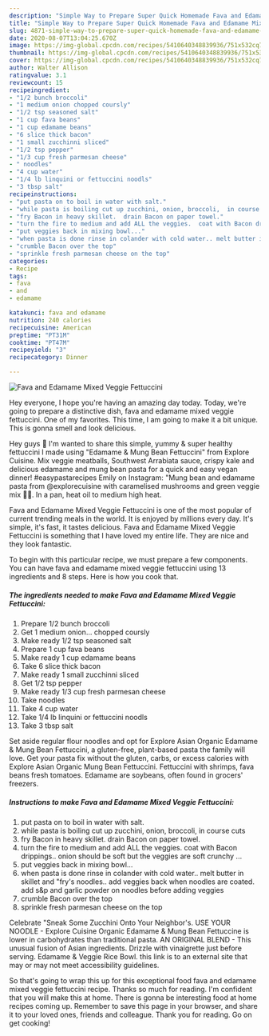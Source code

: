 ```yaml
---
description: "Simple Way to Prepare Super Quick Homemade Fava and Edamame Mixed Veggie Fettuccini"
title: "Simple Way to Prepare Super Quick Homemade Fava and Edamame Mixed Veggie Fettuccini"
slug: 4871-simple-way-to-prepare-super-quick-homemade-fava-and-edamame-mixed-veggie-fettuccini
date: 2020-08-07T13:04:25.670Z
image: https://img-global.cpcdn.com/recipes/5410640348839936/751x532cq70/fava-and-edamame-mixed-veggie-fettuccini-recipe-main-photo.jpg
thumbnail: https://img-global.cpcdn.com/recipes/5410640348839936/751x532cq70/fava-and-edamame-mixed-veggie-fettuccini-recipe-main-photo.jpg
cover: https://img-global.cpcdn.com/recipes/5410640348839936/751x532cq70/fava-and-edamame-mixed-veggie-fettuccini-recipe-main-photo.jpg
author: Walter Allison
ratingvalue: 3.1
reviewcount: 15
recipeingredient:
- "1/2 bunch broccoli"
- "1 medium onion chopped coursly"
- "1/2 tsp seasoned salt"
- "1 cup fava beans"
- "1 cup edamame beans"
- "6 slice thick bacon"
- "1 small zucchinni sliced"
- "1/2 tsp pepper"
- "1/3 cup fresh parmesan cheese"
- " noodles"
- "4 cup water"
- "1/4 lb linquini or fettuccini noodls"
- "3 tbsp salt"
recipeinstructions:
- "put pasta on to boil in water with salt."
- "while pasta is boiling cut up zucchini, onion, broccoli,  in course cuts"
- "fry Bacon in heavy skillet.  drain Bacon on paper towel."
- "turn the fire to medium and add ALL the veggies.  coat with Bacon drippings.. onion should be soft but the veggies are soft crunchy ..."
- "put veggies back in mixing bowl..."
- "when pasta is done rinse in colander with cold water.. melt butter in skillet and &#34;fry&#39;s noodles..  add veggies back when noodles are coated. add s&amp;p and garlic powder on noodles before adding veggies"
- "crumble Bacon over the top"
- "sprinkle fresh parmesan cheese on the top"
categories:
- Recipe
tags:
- fava
- and
- edamame

katakunci: fava and edamame 
nutrition: 240 calories
recipecuisine: American
preptime: "PT31M"
cooktime: "PT47M"
recipeyield: "3"
recipecategory: Dinner

---
```



![Fava and Edamame Mixed Veggie Fettuccini](https://img-global.cpcdn.com/recipes/5410640348839936/751x532cq70/fava-and-edamame-mixed-veggie-fettuccini-recipe-main-photo.jpg)

Hey everyone, I hope you're having an amazing day today. Today, we're going to prepare a distinctive dish, fava and edamame mixed veggie fettuccini. One of my favorites. This time, I am going to make it a bit unique. This is gonna smell and look delicious.

Hey guys 🤗 I&#39;m wanted to share this simple, yummy &amp; super healthy fettuccini I made using &#34;Edamame &amp; Mung Bean Fettuccini&#34; from Explore Cuisine. Mix veggie meatballs, Southwest Arrabiata sauce, crispy kale and delicious edamame and mung bean pasta for a quick and easy vegan dinner! #easypastarecipes Emily on Instagram: &#34;Mung bean and edamame pasta from @explorecuisine with caramelised mushrooms and green veggie mix 🥦🥬. In a pan, heat oil to medium high heat.

Fava and Edamame Mixed Veggie Fettuccini is one of the most popular of current trending meals in the world. It is enjoyed by millions every day. It's simple, it's fast, it tastes delicious. Fava and Edamame Mixed Veggie Fettuccini is something that I have loved my entire life. They are nice and they look fantastic.


To begin with this particular recipe, we must prepare a few components. You can have fava and edamame mixed veggie fettuccini using 13 ingredients and 8 steps. Here is how you cook that.

<!--inarticleads1-->

##### The ingredients needed to make Fava and Edamame Mixed Veggie Fettuccini:

1. Prepare 1/2 bunch broccoli
1. Get 1 medium onion... chopped coursly
1. Make ready 1/2 tsp seasoned salt
1. Prepare 1 cup fava beans
1. Make ready 1 cup edamame beans
1. Take 6 slice thick bacon
1. Make ready 1 small zucchinni sliced
1. Get 1/2 tsp pepper
1. Make ready 1/3 cup fresh parmesan cheese
1. Take  noodles
1. Take 4 cup water
1. Take 1/4 lb linquini or fettuccini noodls
1. Take 3 tbsp salt


Set aside regular flour noodles and opt for Explore Asian Organic Edamame &amp; Mung Bean Fettuccini, a gluten-free, plant-based pasta the family will love. Get your pasta fix without the gluten, carbs, or excess calories with Explore Asian Organic Mung Bean Fettuccini. Fettuccini with shrimps, fava beans fresh tomatoes. Edamame are soybeans, often found in grocers&#39; freezers. 

<!--inarticleads2-->

##### Instructions to make Fava and Edamame Mixed Veggie Fettuccini:

1. put pasta on to boil in water with salt.
1. while pasta is boiling cut up zucchini, onion, broccoli,  in course cuts
1. fry Bacon in heavy skillet.  drain Bacon on paper towel.
1. turn the fire to medium and add ALL the veggies.  coat with Bacon drippings.. onion should be soft but the veggies are soft crunchy ...
1. put veggies back in mixing bowl...
1. when pasta is done rinse in colander with cold water.. melt butter in skillet and &#34;fry&#39;s noodles..  add veggies back when noodles are coated. add s&amp;p and garlic powder on noodles before adding veggies
1. crumble Bacon over the top
1. sprinkle fresh parmesan cheese on the top


Celebrate &#34;Sneak Some Zucchini Onto Your Neighbor&#39;s. USE YOUR NOODLE - Explore Cuisine Organic Edamame &amp; Mung Bean Fettuccine is lower in carbohydrates than traditional pasta. AN ORIGINAL BLEND - This unusual fusion of Asian ingredients. Drizzle with vinaigrette just before serving. Edamame &amp; Veggie Rice Bowl. this link is to an external site that may or may not meet accessibility guidelines. 

So that's going to wrap this up for this exceptional food fava and edamame mixed veggie fettuccini recipe. Thanks so much for reading. I'm confident that you will make this at home. There is gonna be interesting food at home recipes coming up. Remember to save this page in your browser, and share it to your loved ones, friends and colleague. Thank you for reading. Go on get cooking!
